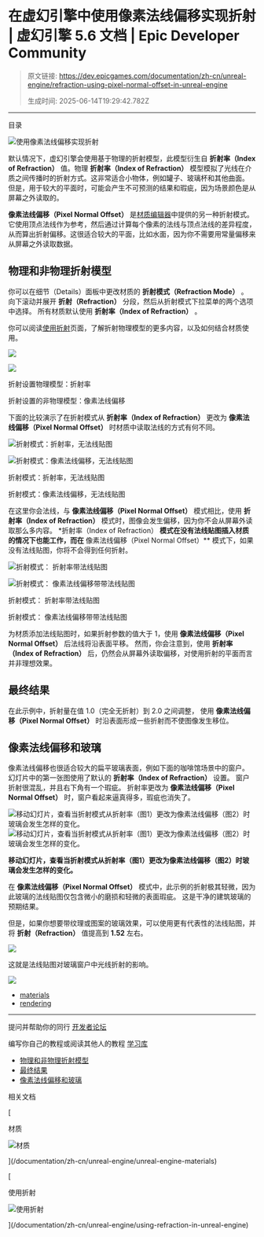 # 在虚幻引擎中使用像素法线偏移实现折射 | 虚幻引擎 5.6 文档 | Epic Developer Community

> 原文链接: https://dev.epicgames.com/documentation/zh-cn/unreal-engine/refraction-using-pixel-normal-offset-in-unreal-engine
> 
> 生成时间: 2025-06-14T19:29:42.782Z

---

目录

![使用像素法线偏移实现折射](https://dev.epicgames.com/community/api/documentation/image/305f2115-c55e-4025-a99d-8058d7f3ad9e?resizing_type=fill&width=1920&height=335)

默认情况下，虚幻引擎会使用基于物理的折射模型，此模型衍生自 **折射率（Index of Refraction）** 值。物理 **折射率（Index of Refraction）** 模型模拟了光线在介质之间传播时的折射方式。这非常适合小物体，例如罐子、玻璃杯和其他曲面。 但是，用于较大的平面时，可能会产生不可预测的结果和瑕疵，因为场景颜色是从屏幕之外读取的。

**像素法线偏移（Pixel Normal Offset）** 是[材质编辑器](/documentation/zh-cn/unreal-engine/unreal-engine-material-editor-user-guide)中提供的另一种折射模式。它使用顶点法线作为参考，然后通过计算每个像素的法线与顶点法线的差异程度，从而算出折射偏移。这很适合较大的平面，比如水面，因为你不需要用常量偏移来从屏幕之外读取数据。

## 物理和非物理折射模型

你可以在细节（Details）面板中更改材质的 **折射模式（Refraction Mode）** 。 向下滚动并展开 **折射（Refraction）** 分段，然后从折射模式下拉菜单的两个选项中选择。 所有材质默认使用 **折射率（Index of Refraction）** 。

你可以阅读[使用折射](/documentation/zh-cn/unreal-engine/using-refraction-in-unreal-engine)页面，了解折射物理模型的更多内容，以及如何结合材质使用。

![](https://d1iv7db44yhgxn.cloudfront.net/documentation/images/a3876862-438a-4bdf-a2ac-6afa68703dd6/refraction-mode-ior.png)

![](https://d1iv7db44yhgxn.cloudfront.net/documentation/images/6db0ef15-f5b8-4f40-b060-8e1353246969/refraction-mode-pno.png)

折射设置物理模型：折射率

折射设置的非物理模型：像素法线偏移

下面的比较演示了在折射模式从 **折射率（Index of Refraction）** 更改为 **像素法线偏移（Pixel Normal Offset）** 时材质中读取法线的方式有何不同。

![折射模式：折射率，无法线贴图](https://d1iv7db44yhgxn.cloudfront.net/documentation/images/ae0a43ed-fa56-45a0-ad03-2a2584870f7a/ior_withoutnormals.png)

![折射模式：像素法线偏移，无法线贴图](https://d1iv7db44yhgxn.cloudfront.net/documentation/images/5095ed54-9124-4fc7-bc90-4acc07e32eb1/pno_withoutnormals.png)

折射模式：折射率，无法线贴图

折射模式：像素法线偏移，无法线贴图

在这里你会法线，与 **像素法线偏移（Pixel Normal Offset）** 模式相比，使用 **折射率（Index of Refraction）** 模式时，图像会发生偏移，因为你不会从屏幕外读取那么多内容。 \*折射率（Index of Refraction） **模式在没有法线贴图插入材质的情况下也能工作，而在** 像素法线偏移（Pixel Normal Offset）\*\* 模式下，如果没有法线贴图，你将不会得到任何折射。

![折射模式： 折射率带法线贴图](https://d1iv7db44yhgxn.cloudfront.net/documentation/images/d38f1175-3716-4dcb-b763-3c609709dfeb/ior_withnormals.png)

![折射模式： 像素法线偏移带带法线贴图](https://d1iv7db44yhgxn.cloudfront.net/documentation/images/1a4918aa-350a-414b-8236-01494fe4acdd/pno_withnormals.png)

折射模式： 折射率带法线贴图

折射模式： 像素法线偏移带带法线贴图

为材质添加法线贴图时，如果折射参数的值大于 1，使用 **像素法线偏移（Pixel Normal Offset）** 后法线将沿表面平移。 然而，你会注意到，使用 **折射率（Index of Refraction）** 后，仍然会从屏幕外读取偏移，对使用折射的平面而言并非理想效果。

## 最终结果

在此示例中，折射量在值 1.0（完全无折射）到 2.0 之间调整， 使用 **像素法线偏移（Pixel Normal Offset）** 时沿表面形成一些折射而不使图像发生移位。

## 像素法线偏移和玻璃

像素法线偏移也很适合较大的扁平玻璃表面，例如下面的咖啡馆场景中的窗户。 幻灯片中的第一张图使用了默认的 **折射率（Index of Refraction）** 设置。 窗户折射很混乱，并且右下角有一个瑕疵。 折射率更改为 **像素法线偏移（Pixel Normal Offset）** 时，窗户看起来逼真得多，瑕疵也消失了。

 ![移动幻灯片，查看当折射模式从折射率（图1）更改为像素法线偏移（图2）时玻璃会发生怎样的变化。](https://d1iv7db44yhgxn.cloudfront.net/documentation/images/62e98b95-31ae-40dc-932b-c8bc7adea150/bistro-glass-ior.png) ![移动幻灯片，查看当折射模式从折射率（图1）更改为像素法线偏移（图2）时玻璃会发生怎样的变化。](https://d1iv7db44yhgxn.cloudfront.net/documentation/images/bd590538-43b3-47ed-a3b2-4b89d1457541/bistro-glass-pixel-normal-offset.png)

**移动幻灯片，查看当折射模式从折射率（图1）更改为像素法线偏移（图2）时玻璃会发生怎样的变化。**

在 **像素法线偏移（Pixel Normal Offset）** 模式中，此示例的折射极其轻微，因为此玻璃的法线贴图仅包含微小的磨损和轻微的表面瑕疵。 这是干净的建筑玻璃的预期结果。

但是，如果你想要带纹理或图案的玻璃效果，可以使用更有代表性的法线贴图，并将 **折射（Refraction）** 值提高到 **1.52** 左右。

[![](https://d1iv7db44yhgxn.cloudfront.net/documentation/images/864c4a60-e7b8-4a49-8365-275640088cb4/textured-glass-graph.png)](https://d1iv7db44yhgxn.cloudfront.net/documentation/images/864c4a60-e7b8-4a49-8365-275640088cb4/textured-glass-graph.png)

这就是法线贴图对玻璃窗户中光线折射的影响。

[![](https://d1iv7db44yhgxn.cloudfront.net/documentation/images/9f0f39d4-895c-4a8a-8e61-498e70161232/textured-glass.png)](https://d1iv7db44yhgxn.cloudfront.net/documentation/images/9f0f39d4-895c-4a8a-8e61-498e70161232/textured-glass.png)

-   [materials](https://dev.epicgames.com/community/search?query=materials)
-   [rendering](https://dev.epicgames.com/community/search?query=rendering)

* * *

提问并帮助你的同行 [开发者论坛](https://forums.unrealengine.com/categories?tag=unreal-engine)

编写你自己的教程或阅读其他人的教程 [学习库](https://dev.epicgames.com/community/unreal-engine/learning)

-   [物理和非物理折射模型](/documentation/zh-cn/unreal-engine/refraction-using-pixel-normal-offset-in-unreal-engine#%E7%89%A9%E7%90%86%E5%92%8C%E9%9D%9E%E7%89%A9%E7%90%86%E6%8A%98%E5%B0%84%E6%A8%A1%E5%9E%8B)
-   [最终结果](/documentation/zh-cn/unreal-engine/refraction-using-pixel-normal-offset-in-unreal-engine#%E6%9C%80%E7%BB%88%E7%BB%93%E6%9E%9C)
-   [像素法线偏移和玻璃](/documentation/zh-cn/unreal-engine/refraction-using-pixel-normal-offset-in-unreal-engine#%E5%83%8F%E7%B4%A0%E6%B3%95%E7%BA%BF%E5%81%8F%E7%A7%BB%E5%92%8C%E7%8E%BB%E7%92%83)

相关文档

[

材质

![材质](https://dev.epicgames.com/community/api/documentation/image/cdeef2f5-00ad-4403-bbd3-ee8f0b14330e?resizing_type=fit&width=160&height=92)

](/documentation/zh-cn/unreal-engine/unreal-engine-materials)

[

使用折射

![使用折射](https://dev.epicgames.com/community/api/documentation/image/b5d47419-8883-420b-8920-5cebd3bb0150?resizing_type=fit&width=160&height=92)

](/documentation/zh-cn/unreal-engine/using-refraction-in-unreal-engine)